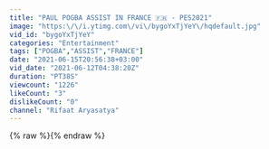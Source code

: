 ```yaml
---
title: "PAUL POGBA ASSIST IN FRANCE 🇫🇷 - PES2021"
image: "https:\/\/i.ytimg.com\/vi\/bygoYxTjYeY\/hqdefault.jpg"
vid_id: "bygoYxTjYeY"
categories: "Entertainment"
tags: ["POGBA","ASSIST","FRANCE"]
date: "2021-06-15T20:56:38+03:00"
vid_date: "2021-06-12T04:38:20Z"
duration: "PT38S"
viewcount: "1226"
likeCount: "3"
dislikeCount: "0"
channel: "Rifaat Aryasatya"
---
```

{% raw %}{% endraw %}
